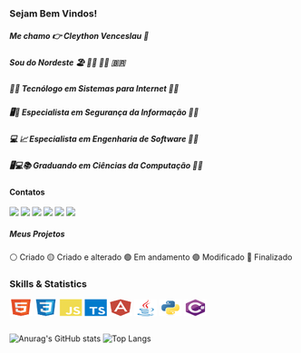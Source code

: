 ### Sejam Bem Vindos!

##### Me chamo :point_right: Cleython Venceslau :adult:
##### Sou do Nordeste :beach_umbrella: :surfing_man: :swimming_man: :brazil:
##### :technologist: Tecnólogo em Sistemas para Internet :man_student:
##### :desktop_computer::closed_lock_with_key: Especialista em Segurança da Informação :man_student:
##### :computer: :chart_with_upwards_trend: Especialista em Engenharia de Software :man_student:
##### :desktop_computer:💻📚 Graduando em Ciências da Computação 🧑‍🎓

####  Contatos

<div>
 <a href="mailto:contatocleythonsantos@gmail.com" rel="nofollow"><img src="https://img.shields.io/badge/Gmail-D14836?style=for-the-badge&logo=gmail&logoColor=white" style="max-width:100%;"></a> 
  <a href="https://www.linkedin.com/in/cleython-venceslau-bba17548/" rel="nofollow"><img src="https://img.shields.io/badge/-LinkedIn-%230077B5?style=for-the-badge&amp;logo=linkedin&amp;logoColor=white" style="max-width:100%;"></a> 
   <a href="https://explore.zoom.us/pt/products/zoom-phone/features/" rel="nofollow"><img src="https://img.shields.io/badge/Zoom-2D8CFF?style=for-the-badge&logo=zoom&logoColor=white" style="max-width:100%;"></a> 
  <a href="https://www.microsoft.com/pt-br/microsoft-365/outlook/email-and-calendar-software-microsoft-outlook" rel="nofollow"><img src="https://img.shields.io/badge/Microsoft_Outlook-0078D4?style=for-the-badge&logo=microsoft-outlook&logoColor=white" style="max-width:100%;"></a> 
  <a href="https://www.microsoft.com/pt-br/microsoft-teams/group-chat-software" rel="nofollow"><img src="https://img.shields.io/badge/Microsoft_Teams-6264A7?style=for-the-badge&logo=microsoft-teams&logoColor=white" style="max-width:100%;"></a> 
   <a href="https://web.whatsapp.com/" rel="nofollow"><img src="https://img.shields.io/badge/WhatsApp-25D366?style=for-the-badge&logo=whatsapp&logoColor=white" style="max-width:100%;"></a> 
</div>

##### Meus Projetos

⚪  Criado
🟡  Criado e alterado
🟢  Em andamento
🟣  Modificado
🔵  Finalizado


### Skills & Statistics  
<div>
  <img align="center" alt="Cleython-HTML" height="30" width="40" src="https://raw.githubusercontent.com/devicons/devicon/master/icons/html5/html5-original.svg" style="max-width:100%;">
  <img align="center" alt="Cleython-CSS" height="30" width="40" src="https://raw.githubusercontent.com/devicons/devicon/master/icons/css3/css3-original.svg" style="max-width:100%;">
   <img align="center" alt="Cleython-Js" height="30" width="40" src="https://raw.githubusercontent.com/devicons/devicon/master/icons/javascript/javascript-plain.svg" style="max-width:100%;">
   <img align="center" alt="Cleython-Ts" height="30" width="40" src="https://raw.githubusercontent.com/devicons/devicon/master/icons/typescript/typescript-plain.svg" style="max-width:100%;">
    <img align="center" alt="Cleython-Angular" height="30" width="40" src="https://raw.githubusercontent.com/devicons/devicon/master/icons/angularjs/angularjs-plain.svg" style="max-width:100%;">
   <img align="center" alt="Cleython-Java" height="30" width="40" src="https://raw.githubusercontent.com/devicons/devicon/master/icons/java/java-original.svg" style="max-width:100%;">
  <img align="center" alt="Cleython-Python" height="30" width="40" src="https://raw.githubusercontent.com/devicons/devicon/master/icons/python/python-original.svg" style="max-width:100%;">
  <img align="center" alt="Cleython-Csharp" height="30" width="40" src="https://raw.githubusercontent.com/devicons/devicon/master/icons/csharp/csharp-original.svg" style="max-width:100%;">
</div><br>

![Anurag's GitHub stats](https://github-readme-stats.vercel.app/api?username=Cleython-Enginner&show_icons=true&theme=dark)
![Top Langs](https://github-readme-stats.vercel.app/api/top-langs/?username=Cleython-Enginner&layout=compact&theme=dark)





<!--
**Cleython-Enginner/Cleython-Enginner** is a ✨ _special_ ✨ repository because its `README.md` (this file) appears on your GitHub profile.

Here are some ideas to get you started:

- 🔭 I’m currently working on ...
- 🌱 I’m currently learning ...
- 👯 I’m looking to collaborate on ...
- 🤔 I’m looking for help with ...
- 💬 Ask me about ...
- 📫 How to reach me: ...
- 😄 Pronouns: ...
- ⚡ Fun fact: ...
-->
